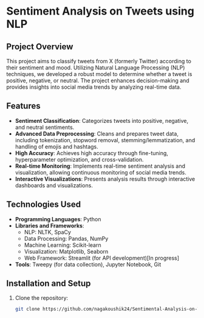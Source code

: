 # Sentiment Analysis on Tweets using NLP

## Project Overview
This project aims to classify tweets from X (formerly Twitter) according to their sentiment and mood. Utilizing Natural Language Processing (NLP) techniques, we developed a robust model to determine whether a tweet is positive, negative, or neutral. The project enhances decision-making and provides insights into social media trends by analyzing real-time data.

## Features
- **Sentiment Classification**: Categorizes tweets into positive, negative, and neutral sentiments.
- **Advanced Data Preprocessing**: Cleans and prepares tweet data, including tokenization, stopword removal, stemming/lemmatization, and handling of emojis and hashtags.
- **High Accuracy**: Achieves high accuracy through fine-tuning, hyperparameter optimization, and cross-validation.
- **Real-time Monitoring**: Implements real-time sentiment analysis and visualization, allowing continuous monitoring of social media trends.
- **Interactive Visualizations**: Presents analysis results through interactive dashboards and visualizations.

## Technologies Used
- **Programming Languages**: Python
- **Libraries and Frameworks**: 
  - NLP: NLTK, SpaCy
  - Data Processing: Pandas, NumPy
  - Machine Learning: Scikit-learn
  - Visualization: Matplotlib, Seaborn
  - Web Framework: Streamlit (for API development)[In progress]
- **Tools**: Tweepy (for data collection), Jupyter Notebook, Git

## Installation and Setup
1. Clone the repository:
   ```bash
   git clone https://github.com/nagakoushik24/Sentimental-Analysis-on-Tweets-using-NLP.git
